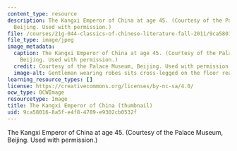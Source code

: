 ```yaml
---
content_type: resource
description: The Kangxi Emperor of China at age 45. (Courtesy of the Palace Museum,
  Beijing. Used with permission.)
file: /courses/21g-044-classics-of-chinese-literature-fall-2011/9ca580168a5fe4f84789e9302cb0532f_21g-044f11-th.jpg
file_type: image/jpeg
image_metadata:
  caption: The Kangxi Emperor of China at age 45. (Courtesy of the Palace Museum,
    Beijing. Used with permission.)
  credit: Courtesy of the Palace Museum, Beijing. Used with permission.
  image-alt: Gentleman wearing robes sits cross-legged on the floor reading a book.
learning_resource_types: []
license: https://creativecommons.org/licenses/by-nc-sa/4.0/
ocw_type: OCWImage
resourcetype: Image
title: The Kangxi Emperor of China (thumbnail)
uid: 9ca58016-8a5f-e4f8-4789-e9302cb0532f
---
```

The Kangxi Emperor of China at age 45. (Courtesy of the Palace Museum, Beijing. Used with permission.)